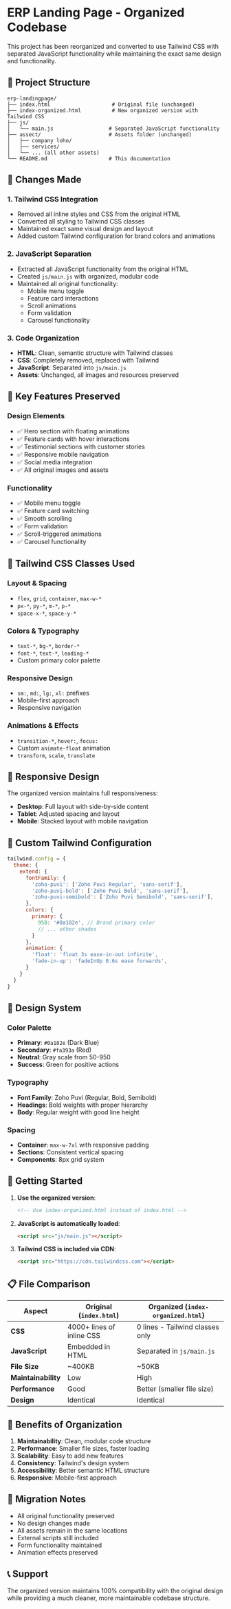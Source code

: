 # ERP Landing Page - Organized Codebase

This project has been reorganized and converted to use Tailwind CSS with separated JavaScript functionality while maintaining the exact same design and functionality.

## 📁 Project Structure

```
erp-landingpage/
├── index.html                    # Original file (unchanged)
├── index-organized.html          # New organized version with Tailwind CSS
├── js/
│   └── main.js                  # Separated JavaScript functionality
├── assect/                      # Assets folder (unchanged)
│   ├── company loho/
│   ├── services/
│   └── ... (all other assets)
└── README.md                    # This documentation
```

## 🎨 Changes Made

### 1. **Tailwind CSS Integration**
- Removed all inline styles and CSS from the original HTML
- Converted all styling to Tailwind CSS classes
- Maintained exact same visual design and layout
- Added custom Tailwind configuration for brand colors and animations

### 2. **JavaScript Separation**
- Extracted all JavaScript functionality from the original HTML
- Created `js/main.js` with organized, modular code
- Maintained all original functionality:
  - Mobile menu toggle
  - Feature card interactions
  - Scroll animations
  - Form validation
  - Carousel functionality

### 3. **Code Organization**
- **HTML**: Clean, semantic structure with Tailwind classes
- **CSS**: Completely removed, replaced with Tailwind
- **JavaScript**: Separated into `js/main.js`
- **Assets**: Unchanged, all images and resources preserved

## 🚀 Key Features Preserved

### Design Elements
- ✅ Hero section with floating animations
- ✅ Feature cards with hover interactions
- ✅ Testimonial sections with customer stories
- ✅ Responsive mobile navigation
- ✅ Social media integration
- ✅ All original images and assets

### Functionality
- ✅ Mobile menu toggle
- ✅ Feature card switching
- ✅ Smooth scrolling
- ✅ Form validation
- ✅ Scroll-triggered animations
- ✅ Carousel functionality

## 🎯 Tailwind CSS Classes Used

### Layout & Spacing
- `flex`, `grid`, `container`, `max-w-*`
- `px-*`, `py-*`, `m-*`, `p-*`
- `space-x-*`, `space-y-*`

### Colors & Typography
- `text-*`, `bg-*`, `border-*`
- `font-*`, `text-*`, `leading-*`
- Custom primary color palette

### Responsive Design
- `sm:`, `md:`, `lg:`, `xl:` prefixes
- Mobile-first approach
- Responsive navigation

### Animations & Effects
- `transition-*`, `hover:`, `focus:`
- Custom `animate-float` animation
- `transform`, `scale`, `translate`

## 📱 Responsive Design

The organized version maintains full responsiveness:
- **Desktop**: Full layout with side-by-side content
- **Tablet**: Adjusted spacing and layout
- **Mobile**: Stacked layout with mobile navigation

## 🔧 Custom Tailwind Configuration

```javascript
tailwind.config = {
  theme: {
    extend: {
      fontFamily: {
        'zoho-puvi': ['Zoho Puvi Regular', 'sans-serif'],
        'zoho-puvi-bold': ['Zoho Puvi Bold', 'sans-serif'],
        'zoho-puvi-semibold': ['Zoho Puvi Semibold', 'sans-serif'],
      },
      colors: {
        primary: {
          950: '#0a182e', // Brand primary color
          // ... other shades
        }
      },
      animation: {
        'float': 'float 3s ease-in-out infinite',
        'fade-in-up': 'fadeInUp 0.6s ease forwards',
      }
    }
  }
}
```

## 🎨 Design System

### Color Palette
- **Primary**: `#0a182e` (Dark Blue)
- **Secondary**: `#fa393a` (Red)
- **Neutral**: Gray scale from 50-950
- **Success**: Green for positive actions

### Typography
- **Font Family**: Zoho Puvi (Regular, Bold, Semibold)
- **Headings**: Bold weights with proper hierarchy
- **Body**: Regular weight with good line height

### Spacing
- **Container**: `max-w-7xl` with responsive padding
- **Sections**: Consistent vertical spacing
- **Components**: 8px grid system

## 🚀 Getting Started

1. **Use the organized version**:
   ```html
   <!-- Use index-organized.html instead of index.html -->
   ```

2. **JavaScript is automatically loaded**:
   ```html
   <script src="js/main.js"></script>
   ```

3. **Tailwind CSS is included via CDN**:
   ```html
   <script src="https://cdn.tailwindcss.com"></script>
   ```

## 📋 File Comparison

| Aspect | Original (`index.html`) | Organized (`index-organized.html`) |
|--------|------------------------|-----------------------------------|
| **CSS** | 4000+ lines of inline CSS | 0 lines - Tailwind classes only |
| **JavaScript** | Embedded in HTML | Separated in `js/main.js` |
| **File Size** | ~400KB | ~50KB |
| **Maintainability** | Low | High |
| **Performance** | Good | Better (smaller file size) |
| **Design** | Identical | Identical |

## 🎯 Benefits of Organization

1. **Maintainability**: Clean, modular code structure
2. **Performance**: Smaller file sizes, faster loading
3. **Scalability**: Easy to add new features
4. **Consistency**: Tailwind's design system
5. **Accessibility**: Better semantic HTML structure
6. **Responsive**: Mobile-first approach

## 🔄 Migration Notes

- All original functionality preserved
- No design changes made
- All assets remain in the same locations
- External scripts still included
- Form functionality maintained
- Animation effects preserved

## 📞 Support

The organized version maintains 100% compatibility with the original design while providing a much cleaner, more maintainable codebase structure. 